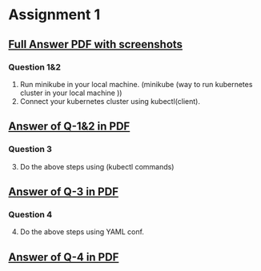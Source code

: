 # Assignment 1

## [Full Answer PDF with screenshots](https://github.com/LF-DevOps-Intern/6_1_k8s-roubusgauli-deesirouss/blob/master/Assignment-1/Assignment-1-Answer-in-pdf.pdf)

### Question 1&2
1. Run minikube in your local machine. (minikube (way to run kubernetes cluster in your local machine ))
2. Connect your kubernetes cluster using kubectl(client).
## [Answer of Q-1&2 in PDF](https://github.com/LF-DevOps-Intern/6_1_k8s-roubusgauli-deesirouss/blob/master/Assignment-1/1-2/1%262-Minikube%26Kubectl.pdf)

### Question 3
3. Do the above steps using (kubectl commands)
## [Answer of Q-3 in PDF](https://github.com/LF-DevOps-Intern/6_1_k8s-roubusgauli-deesirouss/blob/master/Assignment-1/3/3-using-Kubectl-run.pdf)

### Question 4
4. Do the above steps using YAML conf.
## [Answer of Q-4 in PDF](https://github.com/LF-DevOps-Intern/6_1_k8s-roubusgauli-deesirouss/blob/master/Assignment-1/4/4-Using-YAML-conf.pdf)



